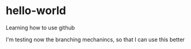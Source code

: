 # hello-world
Learning how to use github

I'm testing now the branching mechanincs, so that I can use this better
